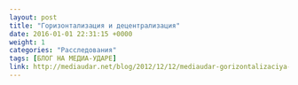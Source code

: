 ```yaml
---
layout: post
title: "Горизонтализация и децентрализация"
date: 2016-01-01 22:31:15 +0000
weight: 1
categories: "Расследования"
tags: [БЛОГ НА МЕДИА-УДАРЕ]
link: http://mediaudar.net/blog/2012/12/12/mediaudar-gorizontalizaciya-i-decentralizaciya/
---
```

